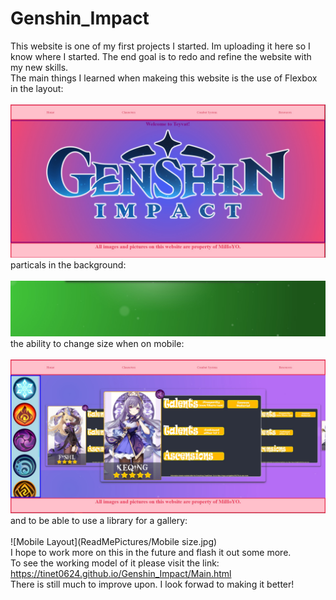 # Genshin_Impact

This website is one of my first projects I started. Im uploading it here so I know where I started. The end goal is to redo and refine the website with my new skills. <br>
The main things I learned when makeing this website is the use of Flexbox in the layout: <br>
<br>
![Layout example](ReadMePictures/HomePage.jpg)
<br>
particals in the background:<br>
<br>
![Particles](ReadMePictures/Particles.jpg)
<br>
the ability to change size when on mobile:<br>
<br>
![Fancy Gallery](ReadMePictures/Gallery.jpg)
<br>
and to be able to use a library for a gallery:<br>
<br>
![Mobile Layout](ReadMePictures/Mobile size.jpg)
<br>
I hope to work more on this in the future and flash it out some more.<br>
To see the working model of it please visit the link:<br>
https://tinet0624.github.io/Genshin_Impact/Main.html
<br>
There is still much to improve upon. I look forwad to making it better!
